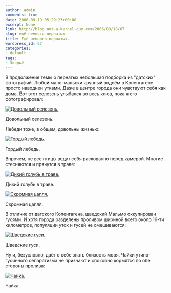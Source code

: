 ```yaml
---
author: admin
comments: true
date: 2006-09-19 05:29:23+00:00
excerpt: None
link: http://blog.not-a-kernel-guy.com/2006/09/18/67
slug: ещё-немного-пернатых
title: Ещё немного пернатых.
wordpress_id: 67
categories:
- default
tags:
- Зверьё
---
```


В продолжение темы о пернатых небольшая подборка из "датских" фотографий. Любой мало-мальски крупный водоём в Копенгагене просто наводнен утками. Даже в центре города они чувствуют себя как дома. Вот этот селезень улыбался во весь клюв, пока я его фотографировал:

[![Довольный селезень.](http://blog.not-a-kernel-guy.com/wp-content/uploads/2006/09/IMG_0480.thumbnail.jpg)](http://blog.not-a-kernel-guy.com/wp-content/uploads/2006/09/IMG_0480.jpg)

Довольный селезень.

Лебеди тоже, в общем, довольны жизнью:

[![Гордый лебедь.](http://blog.not-a-kernel-guy.com/wp-content/uploads/2006/09/IMG_0505.thumbnail.jpg)](http://blog.not-a-kernel-guy.com/wp-content/uploads/2006/09/IMG_0505.jpg)

Гордый лебедь.

Впрочем, не все птицы ведут себя раскованно перед камерой. Многие стесняются и прячутся в траве:

[![Дикий голубь в траве.](http://blog.not-a-kernel-guy.com/wp-content/uploads/2006/09/IMG_0102.thumbnail.jpg)](http://blog.not-a-kernel-guy.com/wp-content/uploads/2006/09/IMG_0102.jpg)

Дикий голубь в траве.

[![Скромная цапля.](http://blog.not-a-kernel-guy.com/wp-content/uploads/2006/09/IMG_0119.thumbnail.jpg)](http://blog.not-a-kernel-guy.com/wp-content/uploads/2006/09/IMG_0119.jpg)

Скромная цапля.

В отличие от датского Копенгагена, шведский Мальмо оккупирован гусями. И хотя города разделены проливом шириной всего около 16-ти километров, популяции уток и гусей не смешиваются:

[![Шведские гуси.](http://blog.not-a-kernel-guy.com/wp-content/uploads/2006/09/IMG_0260.thumbnail.jpg)](http://blog.not-a-kernel-guy.com/wp-content/uploads/2006/09/IMG_0260.jpg)

Шведские гуси.

Ну и, безусловно, даёт о себе знать близость моря. Чайки утино-гусинного сепаратизма не признают и спокойно кормятся по обе стороны пролива:

[![Чайка.](http://blog.not-a-kernel-guy.com/wp-content/uploads/2006/09/IMG_0512.thumbnail.jpg)](http://blog.not-a-kernel-guy.com/wp-content/uploads/2006/09/IMG_0512.jpg)

Чайка.
